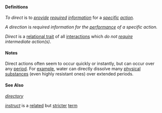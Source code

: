 #### Definitions

*To direct* is to *[provide](https://github.com/gcassel/Modular-Organization-Terminology/blob/master/terms/provide.md) [required](https://github.com/gcassel/Modular-Organization-Terminology/blob/master/terms/require.md) [information](https://github.com/gcassel/Modular-Organization-Terminology/blob/master/terms/information.md)* for a *[specific](https://github.cob.com/gcassel/Modular-Organization-Terminology/blob/master/terms/specific.md) [action](https://github.com/gcassel/Modular-Organization-Terminology/blob/master/terms/act.md)*.  

*A direction* is *required information for the [performance](https://github.com/gcassel/Modular-Organization-Terminology/blob/master/terms/perform.md) of a specific action.* 

*Direct* is a [relational trait](https://github.com/gcassel/Modular-Organization-Terminology/blob/master/terms/relational-trait.md) of all [interactions](https://github.com/gcassel/Modular-Organization-Terminology/blob/master/terms/interaction.md) which *do not [require](https://github.com/gcassel/Modular-Organization-Terminology/blob/master/terms/require.md) intermediate action(s)*.
		
#### Notes

Direct actions often seem to occur quickly or instantly, but can occur over any [period](https://github.com/gcassel/Modular-Organization-Terminology/blob/master/terms/period.md).  For [example](https://github.com/gcassel/Modular-Organization-Terminology/blob/master/terms/example.md), water can directly dissolve many [physical](https://github.com/gcassel/Modular-Organization-Terminology/blob/master/terms/physical.md) [substances](https://github.com/gcassel/Modular-Organization-Terminology/blob/master/terms/substance.md) (even highly resistant ones) over extended periods.
		
#### See Also

*[directory](https://github.com/gcassel/Modular-Organization-Terminology/blob/master/terms/directory.md)*

*[instruct](https://github.com/gcassel/Modular-Organization-Terminology/blob/master/terms/instruct.md)* is a [related](https://github.com/gcassel/Modular-Organization-Terminology/blob/master/terms/relate.md) but [stricter](https://github.com/gcassel/Modular-Organization-Terminology/blob/master/terms/strict.md) [term](https://github.com/gcassel/Modular-Organization-Terminology/blob/master/terms/term.md)
